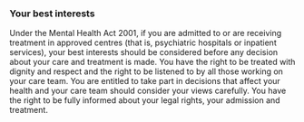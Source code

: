 ###  Your best interests

Under the Mental Health Act 2001, if you are admitted to or are receiving
treatment in approved centres (that is, psychiatric hospitals or inpatient
services), your best interests should be considered before any decision about
your care and treatment is made. You have the right to be treated with dignity
and respect and the right to be listened to by all those working on your care
team. You are entitled to take part in decisions that affect your health and
your care team should consider your views carefully. You have the right to be
fully informed about your legal rights, your admission and treatment.
